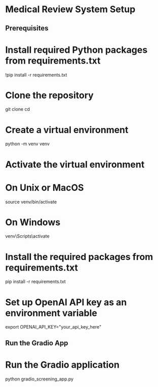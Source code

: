 # Medical Review System Setup

## Prerequisites

# Install required Python packages from requirements.txt
!pip install -r requirements.txt

# Clone the repository
git clone <repository-url>
cd <repository-directory>

# Create a virtual environment
python -m venv venv

# Activate the virtual environment
# On Unix or MacOS
source venv/bin/activate

# On Windows
venv\Scripts\activate

# Install the required packages from requirements.txt
pip install -r requirements.txt

# Set up OpenAI API key as an environment variable
export OPENAI_API_KEY="your_api_key_here"

## Run the Gradio App

# Run the Gradio application
python gradio_screening_app.py
